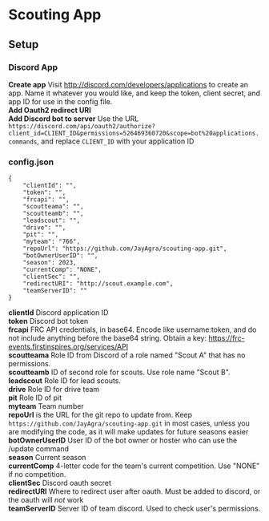 # Scouting App
## Setup
### Discord App
**Create app** Visit http://discord.com/developers/applications to create an app. Name it whatever you would like, and keep the token, client secret, and app ID for use in the config file.<br>
**Add Oauth2 redirect URI**<br>
**Add Discord bot to server** Use the URL `https://discord.com/api/oauth2/authorize?client_id=CLIENT_ID&permissions=526469360720&scope=bot%20applications.commands`, and replace `CLIENT_ID` with your application ID
### config.json
```
{
	"clientId": "",
	"token": "",
	"frcapi": "",
	"scoutteama": "",
	"scoutteamb": "",
	"leadscout": "",
	"drive": "",
	"pit": "",
	"myteam": "766",
	"repoUrl": "https://github.com/JayAgra/scouting-app.git",
	"botOwnerUserID": "",
	"season": 2023,
	"currentComp": "NONE",
	"clientSec": "",
	"redirectURI": "http://scout.example.com",
	"teamServerID": ""
}
```
**clientId** Discord application ID<br>
**token** Discord bot token<br>
**frcapi** FRC API credentials, in base64. Encode like username:token, and do not include anything before the base64 string. Obtain a key: https://frc-events.firstinspires.org/services/API<br>
**scoutteama** Role ID from Discord of a role named "Scout A" that has no permissions.<br>
**scoutteamb** ID of second role for scouts. Use role name "Scout B".<br>
**leadscout** Role ID for lead scouts.<br>
**drive** Role ID for drive team<br>
**pit** Role ID of pit<br>
**myteam** Team number<br>
**repoUrl** is the URL for the git repo to update from. Keep `https://github.com/JayAgra/scouting-app.git` in most cases, unless you are modifying the code, as it will make updates for future seasons easier<br>
**botOwnerUserID** User ID of the bot owner or hoster who can use the /update command<br>
**season** Current season<br>
**currentComp** 4-letter code for the team's current competition. Use "NONE" if no competition.<br>
**clientSec** Discord oauth secret<br>
**redirectURI** Where to redirect user after oauth. Must be added to discord, or the oauth will *not* work<br>
**teamServerID** Server ID of team discord. Used to check user's permissions.
